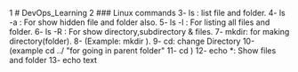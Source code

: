 1 # DevOps_Learning
2 ### Linux commands
3- ls : list file and folder.
4- ls -a : For show hidden file and folder also.
5- ls -l : For listing all files and folder.
6- ls -R : For show directory,subdirectory & files.
7- mkdir: for making directory(folder).
8- (Example: mkdir <folder Name>).
9- cd: change Directory
10- (example cd ../ "for going in parent folder"
11- cd <childfolder Name>)
12- echo *: Show files and folder
13- echo text

